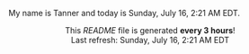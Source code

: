 My name is Tanner and today is Sunday, July 16, 2:21 AM EDT.

<p align="center">This <i>README</i> file is generated <b>every 3 hours</b>!</br>Last refresh: Sunday, July 16, 2:21 AM EDT<br /></p>

